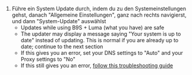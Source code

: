 1. Führe ein System Update durch, indem du zu den Systemeinstellungen gehst, danach "Allgemeine Einstellungen", ganz nach rechts navigierst, und dann "System-Update" auswählst
    - Updates while using B9S + Luma (what you have) are safe
    - The updater may display a message saying "Your system is up to date" instead of updating. This is normal if you are already up to date; continue to the next section
    - If this gives you an error, set your DNS settings to "Auto" and your Proxy settings to "No"
    - If this still gives you an error, [follow this troubleshooting guide](troubleshooting-finalizing-setup.html)
